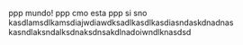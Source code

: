 ppp mundo!
ppp cmo esta
ppp
si
sno kasdlamsdlkamsdiajwdiawdksadlkasdlkasdiasndaskdnadnas
kasndlaksndalksdnaksdnsakdlnadoiwndlknasdsd
